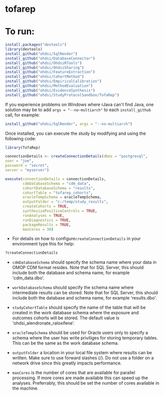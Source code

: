 # tofarep

# To run:
```r
install.packages("devtools")
library(devtools)
install_github("ohdsi/SqlRender")
install_github("ohdsi/DatabaseConnector")
install_github("ohdsi/OhdsiRTools")
install_github("ohdsi/OhdsiSharing")
install_github("ohdsi/FeatureExtraction")
install_github("ohdsi/CohortMethod")
install_github("ohdsi/EmpiricalCalibration")
install_github("ohdsi/MethodEvaluation")
install_github("ohdsi/EvidenceSynthesis")
install_github("ohdsi/StudyProtocolSandbox/TofaRep")
```

If you experience problems on Windows where rJava can't find Java, one solution may be to add `args = "--no-multiarch"` to each `install_github` call, for example:

```r
install_github("ohdsi/SqlRender", args = "--no-multiarch")
```

Once installed, you can execute the study by modifying and using the following code:

```r
library(TofaRep)

connectionDetails <- createConnectionDetails(dbms = "postgresql",
user = "joe",
password = "secret",
server = "myserver")

execute(connectionDetails = connectionDetails,
        cdmDatabaseSchema = "cdm_data",
        cohortDatabaseSchema = "results",
        cohortTable = "tofarep_cohorts",
        oracleTempSchema = oracleTempSchema,
        outputFolder = "c:/temp/study_results",
        createCohorts = TRUE,
        synthesizePositiveControls = TRUE,
        runAnalyses = TRUE,
        runDiagnostics = TRUE,
        packageResults = TRUE,
        maxCores = 30)
```

* For details on how to configure```createConnectionDetails``` in your environment type this for help:
```r
?createConnectionDetails
```

* ```cdmDatabaseSchema``` should specify the schema name where your data in OMOP CDM format resides. Note that for SQL Server, this should include both the database and schema name, for example 'cdm_data.dbo'.

* ```workDatabaseSchema``` should specify the schema name where intermediate results can be stored. Note that for SQL Server, this should include both the database and schema name, for example 'results.dbo'.

* ```studyCohortTable``` should specify the name of the table that will be created in the work database schema where the exposure and outcomes cohorts will be stored. The default value is 'ohdsi_alendronate_raloxifene'.

* ```oracleTempSchema``` should be used for Oracle users only to specify a schema where the user has write priviliges for storing temporary tables. This can be the same as the work database schema.

* ```outputFolder``` a location in your local file system where results can be written. Make sure to use forward slashes (/). Do not use a folder on a network drive since this greatly impacts performance. 

* ```maxCores``` is the number of cores that are available for parallel processing. If more cores are made available this can speed up the analyses. Preferrably, this should be set the number of cores available in the machine.
